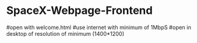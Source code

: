 # SpaceX-Webpage-Frontend
#open with welcome.html
#use internet with minimum of 1MbpS
#open in desktop of resolution of minimum (1400*1200)
